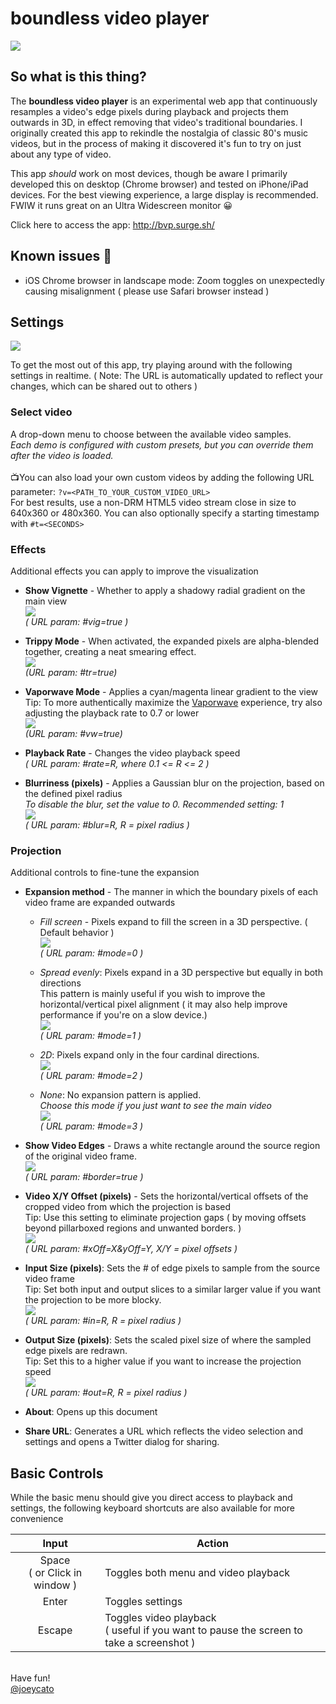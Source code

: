 # boundless video player

![](img/logo.png)

## So what is this thing?

The **boundless video player** is an experimental web app that continuously
resamples a video's edge pixels during playback and projects them outwards in
3D, in effect removing that video's traditional boundaries. I originally created
this app to rekindle the nostalgia of classic 80's music videos, but in the
process of making it discovered it's fun to try on just about any type of video.

This app _should_ work on most devices, though be aware I primarily developed
this on desktop (Chrome browser) and tested on iPhone/iPad devices. For the best
viewing experience, a large display is recommended. FWIW it runs great on an
Ultra Widescreen monitor 😀

Click here to access the app: http://bvp.surge.sh/

## Known issues 🐜

-   iOS Chrome browser in landscape mode: Zoom toggles on unexpectedly causing
    misalignment ( please use Safari browser instead )

## Settings

![](img/settings.png)

To get the most out of this app, try playing around with the following settings
in realtime. ( Note: The URL is automatically updated to reflect your changes,
which can be shared out to others )

### **Select video**

A drop-down menu to choose between the available video samples.<br>_Each demo is
configured with custom presets, but you can override them after the video is
loaded._<br><br>📺You can also load your own custom videos by adding the
following URL parameter: `?v=<PATH_TO_YOUR_CUSTOM_VIDEO_URL>`<br>For best
results, use a non-DRM HTML5 video stream close in size to 640x360 or 480x360. You can
also optionally specify a starting timestamp with `#t=<SECONDS>`

### **Effects**

Additional effects you can apply to improve the visualization

-   **Show Vignette** - Whether to apply a shadowy radial gradient on the main
    view<br>![](img/fx-vig.png)<br>_( URL param: #vig=true )_

-   **Trippy Mode** - When activated, the expanded pixels are alpha-blended
    together, creating a neat smearing effect.<br>![](img/fx-trip.png)<br>_(URL
    param: #tr=true)_

-   **Vaporwave Mode** - Applies a cyan/magenta linear gradient to the
    view<br>Tip: To more authentically maximize the
    [Vaporwave](https://en.wikipedia.org/wiki/Vaporwave) experience, try also
    adjusting the playback rate to 0.7 or lower<br>![](img/fx-vw.png)<br>_(URL
    param: #vw=true)_

-   **Playback Rate** - Changes the video playback speed<br>_( URL param: #rate=R,
    where 0.1 <= R <= 2 )_

-   **Blurriness (pixels)** - Applies a Gaussian blur on the projection, based on
    the defined pixel radius<br>_To disable the blur, set the value to 0.
    Recommended setting: 1_<br>![](img/fx-blur2.png)<br>_( URL param: #blur=R, R =
    pixel radius )_

### **Projection**

Additional controls to fine-tune the expansion

-   **Expansion method** - The manner in which the boundary pixels of each video
    frame are expanded outwards

    -   _Fill screen_ - Pixels expand to fill the screen in a 3D perspective. (
        Default behavior ) <br>![](img/exp-fill.png)<br>_( URL param: #mode=0 )_

    -   _Spread evenly_: Pixels expand in a 3D perspective but equally in both
        directions<br>This pattern is mainly useful if you wish to improve the
        horizontal/vertical pixel alignment ( it may also help improve performance
        if you're on a slow device.)<br>![](img/exp-spread.png)<br>_( URL param:
        #mode=1 )_

    -   _2D_: Pixels expand only in the four cardinal
        directions.<br>![](img/exp-2d.png)<br>_( URL param: #mode=2 )_

    -   _None_: No expansion pattern is applied.<br>_Choose this mode if you just
        want to see the main video_<br>![](img/exp-none.png)<br>_( URL param:
        #mode=3 )_

-   **Show Video Edges** - Draws a white rectangle around the source region of the
    original video frame.<br>![](img/tune-border.png)<br>_( URL param:
    #border=true )_

-   **Video X/Y Offset (pixels)** - Sets the horizontal/vertical offsets of the
    cropped video from which the projection is based<br>Tip: Use this setting to
    eliminate projection gaps ( by moving offsets beyond pillarboxed regions and
    unwanted borders. )<br>![](img/tune-offsets.png)<br>_( URL param:
    #xOff=X&yOff=Y, X/Y = pixel offsets )_

-   **Input Size (pixels)**: Sets the # of edge pixels to sample from the source
    video frame<br>Tip: Set both input and output slices to a similar larger value
    if you want the projection to be more blocky.<br>![](img/tune-in.png)<br>_(
    URL param: #in=R, R = pixel radius )_

-   **Output Size (pixels)**: Sets the scaled pixel size of where the sampled edge
    pixels are redrawn.<br>Tip: Set this to a higher value if you want to increase
    the projection speed<br>![](img/tune-out.png)<br>_( URL param: #out=R, R =
    pixel radius )_

-   **About**: Opens up this document
-   **Share URL**: Generates a URL which reflects the video selection and settings and opens a Twitter dialog for sharing.

## Basic Controls

While the basic menu should give you direct access to playback and settings, the
following keyboard shortcuts are also available for more convenience

|            **Input**            | **Action**                                                                                |
| :-----------------------------: | ----------------------------------------------------------------------------------------- |
| Space<br>( or Click in window ) | Toggles both menu and video playback                                                      |
|              Enter              | Toggles settings                                                                          |
|             Escape              | Toggles video playback<br>( useful if you want to pause the screen to take a screenshot ) |

<br>Have fun!<br> [@joeycato](https://twitter.com/joeycato)
